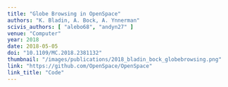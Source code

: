 ```yaml
---
title: "Globe Browsing in OpenSpace"
authors: "K. Bladin, A. Bock, A. Ynnerman"
scivis_authors: [ "alebo68", "andyn27" ]
venue: "Computer"
year: 2018
date: 2018-05-05
doi: "10.1109/MC.2018.2381132"
thumbnail: "/images/publications/2018_bladin_bock_globebrowsing.png"
link: "https://github.com/OpenSpace/OpenSpace"
link_title: "Code"
---
```

